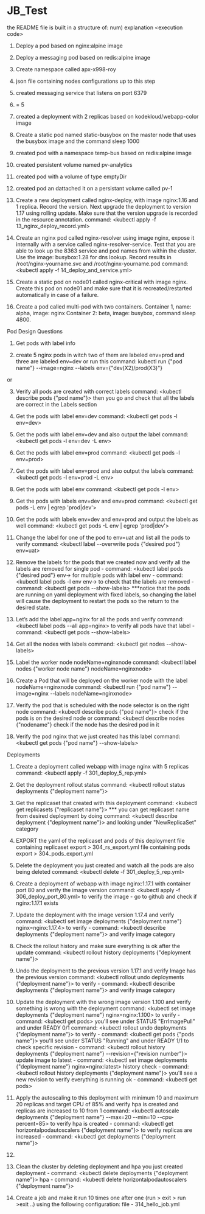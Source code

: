 # JB_Test
the README file is built in a structure of:
num) explanation
\<execution code\>


1) Deploy a pod based on nginx:alpine image
<!-- 
ubuntu@ip-172-31-10-80:~/JB_Test$ kubectl apply -f 01_nginx_pod.yml
pod/nginx-pod-roy created
ubuntu@ip-172-31-10-80:~/JB_Test$ kubectl get pods
NAME            READY   STATUS    RESTARTS   AGE
nginx-pod-roy   1/1     Running   0          11s 
 -->

2) Deploy a messaging pod based on redis:alpine image
<!-- 
ubuntu@ip-172-31-10-80:~/JB_Test$ kubectl apply -f 02_messaging_pod.yml
pod/messaging created 
ubuntu@ip-172-31-10-80:~/JB_Test$ kubectl get pods
NAME            READY   STATUS    RESTARTS   AGE
messaging       1/1     Running   0          7s    
 -->

3) Create namespace called apx-x998-roy
<!-- 
ubuntu@ip-172-31-10-80:~/JB_Test$ kubectl apply -f 03_namespace.yml
namespace/apx-x998-roy created
ubuntu@ip-172-31-10-80:~/JB_Test$ kubectl get ns
NAME              STATUS   AGE
apx-x998-roy      Active   5s  
 -->

4) json file containing nodes configurations up to this step
<!-- 
ubuntu@ip-172-31-10-80:~/JB_Test$ kubectl get nodes -o json > 04_tmp_nodes.json
 -->

5) created messaging service that listens on port 6379
<!-- 
ubuntu@ip-172-31-10-80:~/JB_Test$ kubectl apply -f 05_messaging_service.yml
service/messaging-service created
ubuntu@ip-172-31-10-80:~/JB_Test$ kubectl get svc
NAME                TYPE        CLUSTER-IP      EXTERNAL-IP   PORT(S)    AGE
messaging-service   ClusterIP   100.70.60.189   <none>        6379/TCP   5s    
 -->
6) = 5

7) created a deployment with 2 replicas based on kodekloud/webapp-color image
<!-- 
ubuntu@ip-172-31-10-80:~/JB_Test$ kubectl apply -f 07_deploy_2_rep.yml
deployment.apps/hr-web-app created
ubuntu@ip-172-31-10-80:~/JB_Test$ kubectl get deployments.apps hr-web-app
NAME         READY   UP-TO-DATE   AVAILABLE   AGE
hr-web-app   2/2     2            2           16s 
 -->

8) Create a static pod named static-busybox on the master node that uses the busybox
image and the command sleep 1000





9) created pod with a namespace temp-bus based on redis:alpine image
<!-- 
ubuntu@ip-172-31-10-80:~/JB_Test$ kubectl apply -f 09_pod_namespace.yml
namespace/finance-roy created
pod/temp-bus created
ubuntu@ip-172-31-10-80:~/JB_Test$ kubectl get ns
NAME              STATUS   AGE
finance-roy       Active   15s
ubuntu@ip-172-31-10-80:~/JB_Test$ kubectl get pods --namespace=finance-roy
NAME       READY   STATUS    RESTARTS   AGE
temp-bus   1/1     Running   0          2m
 -->

10) created persistent volume named pv-analytics
<!-- 
ubuntu@ip-172-31-10-80:~/JB_Test$ kubectl apply -f 10_persistant_volume.yml
persistentvolume/pv-analytics created
ubuntu@ip-172-31-10-80:~/JB_Test$ kubectl get pv
NAME           CAPACITY   ACCESS MODES   RECLAIM POLICY   STATUS      CLAIM   STORAGECLASS   REASON   AGE
pv-analytics   100Mi      RWX            Retain           Available                                   72s
 -->

11) created pod with a volume of type emptyDir
<!-- 
ubuntu@ip-172-31-10-80:~/JB_Test$ kubectl apply -f 11_redis_storage.yml
pod/redis-storage-roy created
ubuntu@ip-172-31-10-80:~/JB_Test$ kubectl get pods
NAME                          READY   STATUS    RESTARTS   AGE
redis-storage-roy             1/1     Running   0          23s
 -->

12) created pod an dattached it on a persistant volume called pv-1
<!-- 
ubuntu@ip-172-31-10-80:~/JB_Test$ kubectl apply -f 12_pod_pv.yml
persistentvolume/pv-1 created
persistentvolumeclaim/pv-1 created
pod/use-pv-roy created
ubuntu@ip-172-31-10-80:~/JB_Test$ kubectl get pv pv-1
NAME   CAPACITY   ACCESS MODES   RECLAIM POLICY   STATUS      CLAIM   STORAGECLASS   REASON   AGE
pv-1   100Mi      RWO            Retain           Available                                   13s
ubuntu@ip-172-31-10-80:~/JB_Test$ kubectl get pvc pv-1
NAME   STATUS   VOLUME                                     CAPACITY   ACCESS MODES   STORAGECLASS    AGE
pv-1   Bound    pvc-f9245503-487e-4249-913b-52b4f2eac960   1Gi        RWO            kops-ssd-1-17   21s
ubuntu@ip-172-31-10-80:~/JB_Test$ kubectl get pods use-pv-roy
NAME         READY   STATUS    RESTARTS   AGE
use-pv-roy   1/1     Running   0          43s
 -->

13) Create a new deployment called nginx-deploy, with image nginx:1.16 and 1 replica. Record the version. Next upgrade the deployment to version 1.17 using rolling update. Make sure that the version upgrade is recorded in the resource annotation.
command: \<kubectl apply -f 13_nginx_deploy_record.yml\>
<!-- 
ubuntu@ip-172-31-10-80:~/JB_Test$ kubectl apply -f 13_nginx_deploy_record.yml
deployment.apps/nginx-deploy created
ubuntu@ip-172-31-10-80:~/JB_Test$ kubectl get deployments nginx-deploy
NAME           READY   UP-TO-DATE   AVAILABLE   AGE
nginx-deploy   1/1     1            1           17s
ubuntu@ip-172-31-10-80:~/JB_Test$ kubectl set image deployments nginx-deploy nginx=nginx:1.17 --record
deployment.apps/nginx-deploy image updated
ubuntu@ip-172-31-10-80:~/JB_Test$ kubectl describe deployments nginx-deploy
Name:                   nginx-deploy
...
Annotations:            deployment.kubernetes.io/revision: 2
                        kubernetes.io/change-cause: kubectl set image deployments nginx-deploy nginx=nginx:1.17 --record=true
...                        
    Image:        nginx:1.17
 -->

14) Create an nginx pod called nginx-resolver using image nginx, expose it internally with a service called nginx-resolver-service. Test that you are able to look up the 8363 service and pod names from within the cluster. Use the image: busybox:1.28 for dns lookup. Record results in /root/nginx-yourname.svc and /root/nginx-yourname.pod
command: \<kubectl apply -f 14_deploy_and_service.yml\>





15) Create a static pod on node01 called nginx-critical with image nginx. Create this pod
on node01 and make sure that it is recreated/restarted automatically in case of a
failure.


16) Create a pod called multi-pod with two containers.
Container 1, name: alpha, image: nginx
Container 2: beta, image: busybox, command sleep 4800.
<!-- 
ubuntu@ip-172-31-10-80:~/JB_Test$ kubectl apply -f 16_pod_2_containers.yml
pod/multi-pod created
ubuntu@ip-172-31-10-80:~/JB_Test$ kubectl get pods
NAME                           READY   STATUS    RESTARTS   AGE
multi-pod                      2/2     Running   0          46s
ubuntu@ip-172-31-10-80:~/JB_Test$ kubectl describe pods multi-pod
Name:         multi-pod
...
Containers:
  alpha:
...
  beta:
...
    Command:
      sleep
    Args:
      4800
 -->


Pod Design Questions

1) Get pods with label info
<!-- 
ubuntu@ip-172-31-10-80:~/JB_Test$ kubectl get pods --show-labels
NAME                           READY   STATUS    RESTARTS   AGE     LABELS
messaging                      1/1     Running   0          45m     tier=msg
multi-pod                      2/2     Running   0          3m43s   <none>
use-pv-roy                     1/1     Running   0          15m     run=use-pv-roy
 -->

2) create 5 nginx pods in witch two of them are labeled env=prod and three are labeled env=dev
or run this command: kubectl run {"pod name"} --image=nginx --labels env={"dev(X2)/prod(X3)"}
<!-- 
ubuntu@ip-172-31-10-80:~/JB_Test$ kubectl apply -f 202_nginx_pods.yml
deployment.apps/deploy-dev created
deployment.apps/deploy-prod created
ubuntu@ip-172-31-10-80:~/JB_Test$ kubectl get deployments.apps
NAME           READY   UP-TO-DATE   AVAILABLE   AGE
deploy-dev     3/3     3            3           2m49s
deploy-prod    2/2     2            2           2m49s
 -->
or










3) Verify all pods are created with correct labels
command: \<kubectl describe pods {"pod name"}\>
then you go and check that all the labels are correct in the Labels section





4) Get the pods with label env=dev
command: \<kubectl get pods -l env=dev\>





5) Get the pods with label env=dev and also output the label
command: \<kubectl get pods -l env=dev -L env\>

6) Get the pods with label env=prod
command: \<kubectl get pods -l env=prod\>

7) Get the pods with label env=prod and also output the labels
command: \<kubectl get pods -l env=prod -L env\>

8) Get the pods with label env
command: \<kubectl get pods -l env\>

9) Get the pods with labels env=dev and env=prod
command: \<kubectl get pods -L env | egrep 'prod|dev'\>

10) Get the pods with labels env=dev and env=prod and output the labels as well
command: \<kubectl get pods -L env | egrep 'prod|dev'\>

11) Change the label for one of the pod to env=uat and list all the pods to verify
command: \<kubectl label --overwrite pods {"desired pod"} env=uat\>

12) Remove the labels for the pods that we created now and verify all the labels are removed
for single pod - command: \<kubectl label pods {"desired pod"} env-\>
for multiple pods with label env - command: \<kubectl label pods -l env env-\>
to check that the labels are removed - command: \<kubectl get pods --show-labels\>
***notice that the pods are running on yaml deployment with fixed labels, so changing the label will cause the deployment to restart the pods so the return to the desired state.

13) Let’s add the label app=nginx for all the pods and verify 
command: \<kubectl label pods --all app=nginx\>
to verify all pods have that label - command: \<kubectl get pods --show-labels\>

14) Get all the nodes with labels
command: \<kubectl get nodes --show-labels\>

15) Label the worker node nodeName=nginxnode
command: \<kubectl label nodes {"worker node name"} nodeName=nginxnode\>     

16) Create a Pod that will be deployed on the worker node with the label nodeName=nginxnode
command: \<kubectl run {"pod name"} --image=nginx --labels nodeName=nginxnode\>

17) Verify the pod that is scheduled with the node selector is on the right node
command: \<kubectl describe pods {"pod name"}\>
check if the pods is on the desired node
or command: \<kubectl describe nodes {"nodename"}
check if the node has the desired pod in it

18) Verify the pod nginx that we just created has this label
command: \<kubectl get pods {"pod name"} --show-labels\>


Deployments

1) Create a deployment called webapp with image nginx with 5 replicas
command: \<kubectl apply -f 301_deploy_5_rep.yml\>

2) Get the deployment rollout status
command: \<kubectl rollout status deployments {"deployment name"}\>

3) Get the replicaset that created with this deployment
command: \<kubectl get replicasets {"replicaset name"}\>
*** you can get replicaset name from desired deployment by doing command: \<kubectl describe deployment {"deployment name"}\> and looking under "NewReplicaSet" category

4) EXPORT the yaml of the replicaset and pods of this deployment
file containing replicaset export > 304_rs_export.yml
file containing pods export > 304_pods_export.yml

5) Delete the deployment you just created and watch all the pods are also being deleted
command: \<kubectl delete -f 301_deploy_5_rep.yml\>

6) Create a deployment of webapp with image nginx:1.17.1 with container port 80 and verify the image version
command: \<kubectl apply -f 306_deploy_port_80.yml\>
to verify the image - go to github and check if nginx:1.17.1 exists

7) Update the deployment with the image version 1.17.4 and verify
command: \<kubectl set image deployments {"deployment name"} nginx=nginx:1.17.4\>
to verify - command: \<kubectl describe deployments {"deployment name"}\> and verify image category

8) Check the rollout history and make sure everything is ok after the update
command: \<kubectl rollout history deployments {"deployment name"}\>

9) Undo the deployment to the previous version 1.17.1 and verify Image has the previous version
command: \<kubectl rollout undo deployments {"deployment name"}\>
to verify - command: \<kubectl describe deployments {"deployment name"}\> and verify image category

10) Update the deployment with the wrong image version 1.100 and verify something is wrong with the deployment
command: \<kubectl set image deployments {"deployment name"} nginx=nginx:1.100\>
to verify - command: \<kubectl get pods\> you'll see under STATUS "ErrImagePull" and under READY 0/1
command: \<kubectl rollout undo deployments {"deployment name"}\>
to verify - command: \<kubectl get pods {"pods name"}\> you'll see under STATUS "Running" and under READY 1/1
to check specific revision - command: \<kubectl rollout history deployments {"deployment name"} --revision={"revision number"}\>
update image to latest - command: \<kubectl set image deployments {"deployment name"} nginx=nginx:latest\>
history check - command: \<kubectl rollout history deployments {"deployment name"}\> you'll see a new revision
to verify everything is running ok - command: \<kubectl get pods\>

11) Apply the autoscaling to this deployment with minimum 10 and maximum 20 replicas and target CPU of 85% and verify hpa is created and replicas are increased to 10 from 1
command: \<kubectl autoscale deployments {"deployment name"} --max=20 --min=10 --cpu-percent=85\>
to verify hpa is created - command: \<kubectl get horizontalpodautoscalers {"deployment name"}\>
to verify replicas are increased - command: \<kubectl get deployments {"deployment name"}\>

12)

13) Clean the cluster by deleting deployment and hpa you just created
deployment - command: \<kubectl delete deployments {"deployment name"}\>
hpa - command: \<kubectl delete horizontalpodautoscalers {"deployment name"}\>


14) Create a job and make it run 10 times one after one (run > exit > run >exit ..) using the following configuration:
file - 314_hello_job.yml
